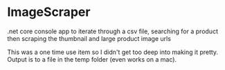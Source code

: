 # ImageScraper
.net core console app to iterate through a csv file, searching for a product then scraping the thumbnail and large product image urls

This was a one time use item so I didn't get too deep into making it pretty.  
Output is to a file in the temp folder (even works on a mac).
